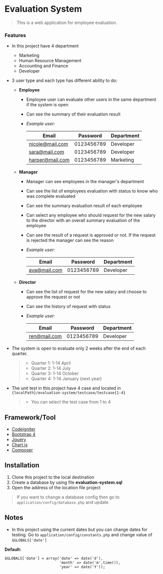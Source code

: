 # Evaluation System

>This is a web application for employee evaluation.  

### Features
- In this project have 4 department 
  - Marketing
  - Human Resource Management
  - Accounting and Finance
  - Developer
  
- 3 user type and each type has different ability to do:
    - **Employee**
        - Employee user can evaluate other users in the same department if the system is open 
        - Can see the summary of their evaluation result
        - *Example user:*
				
            | Email  | Password | Department |
            | ------------- | ------------- | ------------- |
            | nicole@mail.com  | 0123456789  | Developer  |
            | sara@mail.com  | 0123456789  | Developer  |
            | harper@mail.com  | 0123456789  | Marketing  |

    - **Manager** 
        - Manager can see employees in the manager's department 
        - Can see the list of employees evaluation with status to know who was complete evaluated
        - Can see the summary evaluation result of each employee 
        - Can select any employee who should request for the new salary to the director with an overall summary evaluation of the employee
        - Can see the result of a request is approved or not. If the request is rejected the manager can see the reason
        - *Example user:*
				
            | Email  | Password | Department |
            | ------------- | ------------- | ------------- |
            | ava@mail.com  | 0123456789  | Developer  |

    - **Director** 
        - Can see the list of request for the new salary and choose to approve the request or not
        - Can see the history of request with status
        - *Example user:*
				
            | Email  | Password | Department |
            | ------------- | ------------- | ------------- |
            | ren@mail.com  | 0123456789  | Developer  |

- The system is open to evaluate only 2 weeks after the end of each quarter.  
    > - Quarter 1: 1-14 April
    > - Quarter 2: 1-14 July
    > - Quarter 3: 1-14 October
    > - Quarter 4: 1-14 January (next year)

- The unit test in this project have 4 case and located in  `{localPath}/evaluation-system/testcase/testcase{1-4}`
    > - You can select the test case from 1 to 4  

## Framework/Tool
* [Codeigniter](https://codeigniter.com/)
* [Bootstrap 4](https://getbootstrap.com/)
* [Jquery](https://jquery.com/)
* [Chart.js](https://www.chartjs.org/)
* [Composer](https://getcomposer.org)

## Installation
1. Clone this project to the local destination
2. Create a database by using file **evaluation-system.sql** 
3. Open the address of the location file project

>If you want to change a database config then go to `application/config/database.php` and update

## Notes
- In this project using the current dates but you can change dates for testing. Go to `application/config/constants.php` and change value of `$GLOBALS['date']`  

**Default:**
```
$GLOBALS['date'] = array('date' => date('d'),
                         'month' => date('m',time()),
                         'year' => date('Y'));
```
